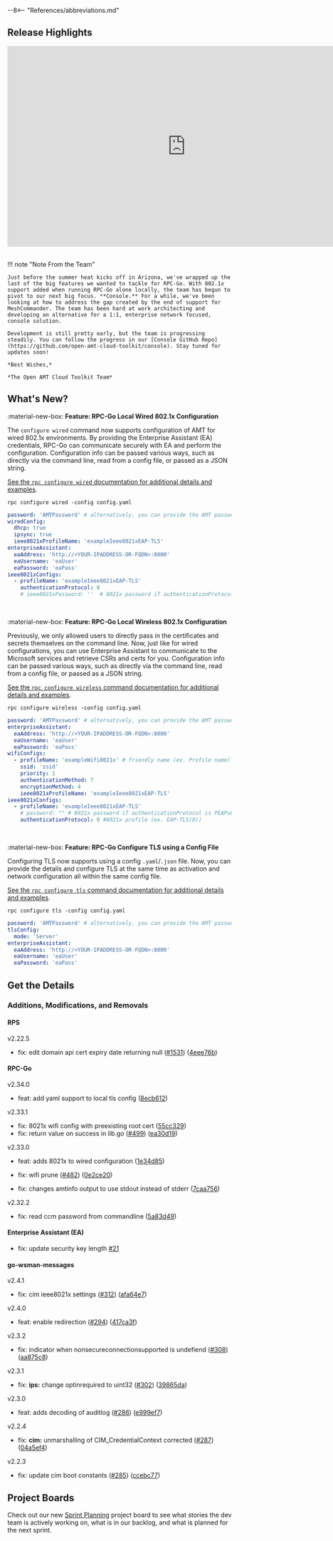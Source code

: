 --8<-- "References/abbreviations.md"
## Release Highlights

<div style="text-align:center">
  <iframe width="800" height="450" src="https://www.youtube.com/embed/kqAkDXjyeoc?si=6UGZdPnzv0tqusUB" title="May 2024 Release Video" frameborder="0" allow="accelerometer; autoplay; clipboard-write; encrypted-media; gyroscope; picture-in-picture" allowfullscreen></iframe>
</div>
<br>

!!! note "Note From the Team"
    
    Just before the summer heat kicks off in Arizona, we've wrapped up the last of the big features we wanted to tackle for RPC-Go. With 802.1x support added when running RPC-Go alone locally, the team has begun to pivot to our next big focus. **Console.** For a while, we've been looking at how to address the gap created by the end of support for MeshCommander. The team has been hard at work architecting and developing an alternative for a 1:1, enterprise network focused, console solution.

    Development is still pretty early, but the team is progressing steadily. You can follow the progress in our [Console GitHub Repo](https://github.com/open-amt-cloud-toolkit/console). Stay tuned for updates soon!
    
    *Best Wishes,* 

    *The Open AMT Cloud Toolkit Team*


## What's New?

:material-new-box: **Feature: RPC-Go Local Wired 802.1x Configuration**

The `configure wired` command now supports configuration of AMT for wired 802.1x environments. By providing the Enterprise Assistant (EA) credentials, RPC-Go can communicate securely with EA and perform the configuration. Configuration info can be passed various ways, such as directly via the command line, read from a config file, or passed as a JSON string.

[See the `rpc configure wired` documentation for additional details and examples](./Reference/RPC/commandsRPC.md#wired).

```
rpc configure wired -config config.yaml
```

```yaml title="config.yaml with 802.1x"
password: 'AMTPassword' # alternatively, you can provide the AMT password of the device in  the command line
wiredConfig:
  dhcp: true
  ipsync: true
  ieee8021xProfileName: 'exampleIeee8021xEAP-TLS'
enterpriseAssistant:
  eaAddress: 'http://<YOUR-IPADDRESS-OR-FQDN>:8000'
  eaUsername: 'eaUser'
  eaPassword: 'eaPass'
ieee8021xConfigs:
  - profileName: 'exampleIeee8021xEAP-TLS'
    authenticationProtocol: 0
    # ieee8021xPassword: ''  # 8021x password if authenticationProtocol is 2 (PEAPv0/EAP-MSCHAPv2)
```

<br>

:material-new-box: **Feature: RPC-Go Local Wireless 802.1x Configuration**

Previously, we only allowed users to directly pass in the certificates and secrets themselves on the command line. Now, just like for wired configurations, you can use Enterprise Assistant to communicate to the Microsoft services and retrieve CSRs and certs for you. Configuration info can be passed various ways, such as directly via the command line, read from a config file, or passed as a JSON string.

[See the `rpc configure wireless` command documentation for additional details and examples](./Reference/RPC/commandsRPC.md#wireless).

```
rpc configure wireless -config config.yaml
```

```yaml title="config.yaml with 802.1x"
password: 'AMTPassword' # alternatively, you can provide the AMT password of the device in  the command line
enterpriseAssistant:
  eaAddress: 'http://<YOUR-IPADDRESS-OR-FQDN>:8000'
  eaUsername: 'eaUser'
  eaPassword: 'eaPass'
wifiConfigs:
  - profileName: 'exampleWifi8021x' # friendly name (ex. Profile name)
    ssid: 'ssid'
    priority: 1
    authenticationMethod: 7
    encryptionMethod: 4
    ieee8021xProfileName: 'exampleIeee8021xEAP-TLS'
ieee8021xConfigs:
  - profileName: 'exampleIeee8021xEAP-TLS'
    # password: "" # 8021x password if authenticationProtocol is PEAPv0/EAP-MSCHAPv2(2)
    authenticationProtocol: 0 #8021x profile (ex. EAP-TLS(0))
```

<br>

:material-new-box: **Feature: RPC-Go Configure TLS using a Config File**

Configuring TLS now supports using a config `.yaml`/`.json` file. Now, you can provide the details and configure TLS at the same time as activation and network configuration all within the same config file.

[See the `rpc configure tls` command documentation for additional details and examples](./Reference/RPC/commandsRPC.md#tls).

```
rpc configure tls -config config.yaml
```

```yaml title="config.yaml"
password: 'AMTPassword' # alternatively, you can provide the AMT password of the device in  the command line
tlsConfig:
  mode: 'Server'
enterpriseAssistant:
  eaAddress: 'http://<YOUR-IPADDRESS-OR-FQDN>:8000'
  eaUsername: 'eaUser'
  eaPassword: 'eaPass'
```

## Get the Details

### Additions, Modifications, and Removals

#### RPS

v2.22.5

- fix: edit domain api cert expiry date returning null ([#1531](https://github.com/open-amt-cloud-toolkit/rps/issues/1531)) ([4eee76b](https://github.com/open-amt-cloud-toolkit/rps/commit/4eee76b9e0eafac39590d17ac517503d729bfb24))

#### RPC-Go

v2.34.0

- feat: add yaml support to local tls config ([8ecb612](https://github.com/open-amt-cloud-toolkit/rpc-go/commit/8ecb61257d6242f9d3d9467944482df58c27bd73))

v2.33.1

- fix: 8021x wifi config with preexisting root cert ([55cc329](https://github.com/open-amt-cloud-toolkit/rpc-go/commit/55cc32939313b8709c5f4b3d86bb1cfb1dc9e79e))
- fix: return value on success in lib.go ([#499](https://github.com/open-amt-cloud-toolkit/rpc-go/issues/499)) ([ea30d19](https://github.com/open-amt-cloud-toolkit/rpc-go/commit/ea30d196fc51ed06501dc46b8dca09f9947037bb))

v2.33.0

- feat: adds 8021x to wired configuration ([1e34d85](https://github.com/open-amt-cloud-toolkit/rpc-go/commit/1e34d852d980fa0c243dd101ec57b6211175b9cf))
- fix: wifi prune ([#482](https://github.com/open-amt-cloud-toolkit/rpc-go/issues/482)) ([0e2ce20](https://github.com/open-amt-cloud-toolkit/rpc-go/commit/0e2ce200d0f4c37d22f843cb4328d1b597b2635a))

- fix: changes amtinfo output to use stdout instead of stderr ([7caa756](https://github.com/open-amt-cloud-toolkit/rpc-go/commit/7caa7568cc1b908d1fe22413ef18db85b5b02015))

v2.32.2

- fix: read ccm password from commandline ([5a83d49](https://github.com/open-amt-cloud-toolkit/rpc-go/commit/5a83d49aebe1b089cb8de4f33c928b2d45efa28a))

#### Enterprise Assistant (EA)

- fix: update security key length [#21](https://github.com/open-amt-cloud-toolkit/enterprise-assistant/pull/21)

#### go-wsman-messages

v2.4.1

- fix: cim ieee8021x settings ([#312](https://github.com/open-amt-cloud-toolkit/go-wsman-messages/issues/312)) ([afa64e7](https://github.com/open-amt-cloud-toolkit/go-wsman-messages/commit/afa64e7c819e07ea9f16621d2624459341b2198b))

v2.4.0

- feat: enable redirection ([#294](https://github.com/open-amt-cloud-toolkit/go-wsman-messages/issues/294)) ([417ca3f](https://github.com/open-amt-cloud-toolkit/go-wsman-messages/commit/417ca3f41876d20413eeaad2e266f384c382fc53))

v2.3.2

- fix: indicator when nonsecureconnectionsupported is undefiend ([#308](https://github.com/open-amt-cloud-toolkit/go-wsman-messages/issues/308)) ([aa875c8](https://github.com/open-amt-cloud-toolkit/go-wsman-messages/commit/aa875c858a06a0f25d0c0b878bbca16144bdb605))

v2.3.1

- fix: **ips:** change optinrequired to uint32 ([#302](https://github.com/open-amt-cloud-toolkit/go-wsman-messages/issues/302)) ([39865da](https://github.com/open-amt-cloud-toolkit/go-wsman-messages/commit/39865daa3e27363ab5987164231bd019b2e077d1))

v2.3.0

- feat: adds decoding of auditlog ([#286](https://github.com/open-amt-cloud-toolkit/go-wsman-messages/issues/286)) ([e999ef7](https://github.com/open-amt-cloud-toolkit/go-wsman-messages/commit/e999ef7b7d570e8f9442f02409fe027f7a875c0f))

v2.2.4

- fix: **cim:** unmarshalling of CIM_CredentialContext corrected ([#287](https://github.com/open-amt-cloud-toolkit/go-wsman-messages/issues/287)) ([04a5ef4](https://github.com/open-amt-cloud-toolkit/go-wsman-messages/commit/04a5ef4b1bab0380054b0d5e94cc4ad650d03807))

v2.2.3

- fix: update cim boot constants ([#285](https://github.com/open-amt-cloud-toolkit/go-wsman-messages/issues/285)) ([ccebc77](https://github.com/open-amt-cloud-toolkit/go-wsman-messages/commit/ccebc7723b1fdc5a76d1a469910269625c024ae9))

## Project Boards

Check out our new [Sprint Planning](https://github.com/orgs/open-amt-cloud-toolkit/projects/10/views/2) project board to see what stories the dev team is actively working on, what is in our backlog, and what is planned for the next sprint.
